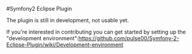 #Symfony2 Eclipse Plugin

The plugin is still in development, not usable yet.

If you're interested in contributing you can get started by setting up the "development environment":https://github.com/pulse00/Symfony-2-Eclipse-Plugin/wiki/Development-environment

